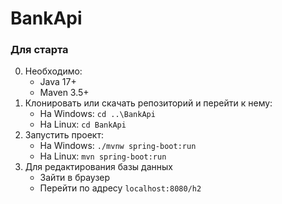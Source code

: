 # BankApi

### Для старта
0. Необходимо:
    - Java 17+
    - Maven 3.5+
1. Клонировать или скачать репозиторий и перейти к нему: 
    - На Windows: `cd ..\BankApi`
    - На Linux: `cd BankApi`
2. Запустить проект: 
    - На Windows: `./mvnw spring-boot:run`
    - На Linux: `mvn spring-boot:run`
3. Для редактирования базы данных
    - Зайти в браузер
    - Перейти по адресу `localhost:8080/h2`